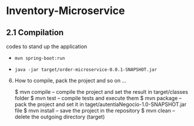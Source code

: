 # **Inventory-Microservice**

## **2.1 Compilation**
codes to stand up the application
-     mvn spring-boot:run
-     java -jar target/order-microservice-0.0.1-SNAPSHOT.jar


6. How to compile, pack the project and so on …


    $ mvn compile – compile the project and set the result in target/classes folder
    $ mvn test – compile tests and execute them
    $ mvn package – pack the project and set it in taget/autentiaNegocio-1.0-SNAPSHOT.jar file
    $ mvn install – save the project in the repository
    $ mvn clean – delete the outgoing directory (target)